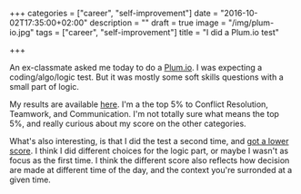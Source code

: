 +++
categories = ["career", "self-improvement"]
date = "2016-10-02T17:35:00+02:00"
description = ""
draft = true
image = "/img/plum-io.jpg"
tags = ["career", "self-improvement"]
title = "I did a Plum.io test"

+++

An ex-classmate asked me today to do a [Plum.io](http://plum.io/). I was expecting a coding/algo/logic test. But it was mostly some soft skills questions with a small part of logic.

My results are available [here](https://app.plum.io/profile/669371484c2877f475072a3dcab9a96dac2e244b). I'm a the top 5% to Conflict Resolution, Teamwork, and Communication. I'm not totally sure what means the top 5%, and really curious about my score on the other categories.

What's also interesting, is that I did the test a second time, and [got a lower score](https://app.plum.io/profile/6f0c9c37320cc2acf03187871ab5dd856fe9b826). I think I did different choices for the logic part, or maybe I wasn't as focus as the first time.
I think the different score also reflects how decision are made at different time of the day, and the context you're surronded at a given time.
